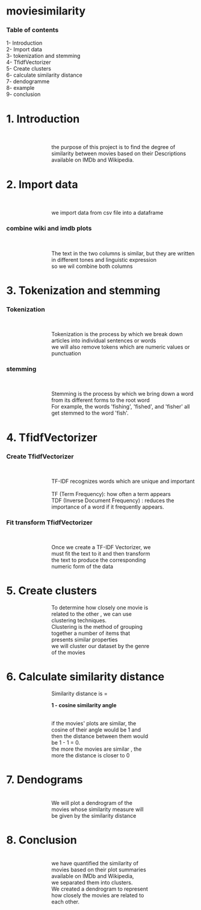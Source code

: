 # moviesimilarity
###  Table of contents  <br>
1- Introduction<br>
2- Import data<br>
3- tokenization and stemming<br>
4- TfidfVectorizer<br>
5- Create clusters<br>
6- calculate similarity distance<br>
7- dendogramme<br>
8- example<br>
9- conclusion<br>

#  1. Introduction
<br>
<p style="padding-left:120px">the purpose of this project is to find the degree of similarity between movies based on their Descriptions available on IMDb and Wikipedia.
</p>

# 2. Import data

<br>
<p style="padding-left:120px">we import data from csv file into a dataframe
</p>

### combine wiki and imdb plots 
<br>

<p style="padding-left:120px">The text in the two columns is similar, but they are written in different tones and linguistic expression<br>
so we wil combine both columns
</p>

# 3. Tokenization and stemming

### Tokenization
<br>
<p style="padding-left:120px">Tokenization is the process  by which we break down articles into individual sentences or words
<br>
    we will also remove tokens which are numeric values or punctuation
</p>

### stemming
<br>
<p style="padding-left:120px">Stemming is the process by which we bring down a word from its different forms to the root word
<br>
    For example, the words 'fishing', 'fished', and 'fisher' all get stemmed to the word 'fish'.
</p>

# 4. TfidfVectorizer

### Create TfidfVectorizer

<br>
<p style="padding-left:120px">TF-IDF recognizes words which are unique and important
<br>
    <br> TF (Term Frequency): how often a term appears
    <br> TDF (Inverse Document Frequency) : reduces the importance of a word if it frequently appears.
</p>

### Fit transform TfidfVectorizer
<br>
<p style="padding-left:120px;padding-right:120px;">Once we create a TF-IDF Vectorizer, we must fit the text to it and then transform the text to produce the corresponding numeric form of the data
</p>

# 5. Create clusters
<p style="padding-left:120px;padding-right:120px;">
    To determine how closely one movie is related to the other , we can use clustering techniques.
    <br> Clustering is the method of grouping together a number of items that presents similar properties
     <br>we will cluster our dataset by the genre of the movies
</p>
    
# 6. Calculate similarity distance
<div style="padding-left:120px;padding-right:120px;">
    Similarity distance is = <p style="font-weight:bold"> 1 - cosine similarity angle </p>
    <br> if the movies' plots are similar, the cosine of their angle would be 1 and then the distance between them would be 1 - 1 = 0.
     <br>the more the movies are similar , the more the distance is closer to 0
</div>

# 7. Dendograms
<br>
<div style="padding-left:120px;padding-right:120px;">
    We will plot a dendrogram of the movies whose similarity measure will be given by the similarity distance
</div>

# 8. Conclusion 
<div style="padding-left:120px;padding-right:120px;">
    <br>we have quantified the similarity of movies based on their plot summaries available on IMDb and Wikipedia, 
    <br>we separated them into clusters.
   <br> We created a dendrogram to represent how closely the movies are related to each other.
</div>
